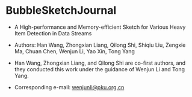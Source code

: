 # BubbleSketchJournal

* A High-performance and Memory-efficient Sketch for Various Heavy Item Detection in Data Streams 

* Authors: Han Wang, Zhongxian Liang, Qilong Shi, Shiqiu Liu, Zengxie Ma, Chuan Chen, Wenjun Li, Yao Xin, Tong Yang
* Han Wang, Zhongxian Liang, and Qilong Shi are co-first authors, and they conducted this work under the guidance of Wenjun Li and Tong Yang.

* Corresponding e-mail: wenjunli@pku.org.cn
